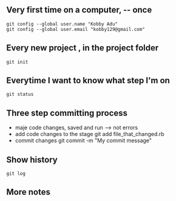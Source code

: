 Very first time on a computer, -- once
---------------------------

    git config --global user.name "Kobby Adu"
    git config --global user.email "kobby129@gmail.com"

Every new project , in the project folder
----------------------
    git init

Everytime I want to know what step I'm on
----------------------------
    git status


Three step committing process
-----------------------------------

* maje code changes, saved and run --> not errors
* add code changes to the stage
    git add file_that_changed.rb
* commit changes 
    git commit -m "My commit message"

Show history
--------------

    git log


More notes
-----------------


    